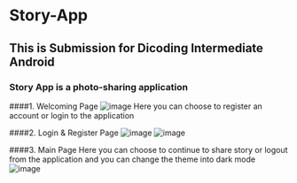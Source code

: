 # Story-App
## This is Submission for Dicoding Intermediate Android 

### Story App is a photo-sharing application

####1. Welcoming Page
![image](https://user-images.githubusercontent.com/74719273/176581384-adfb6b1b-d3bd-421b-a506-16885880736a.png)
Here you can choose to register an account or login to the application

####2. Login & Register Page
![image](https://user-images.githubusercontent.com/74719273/176581591-ed9dc7e6-72f6-41e7-ae0b-7aad47093b1f.png) ![image](https://user-images.githubusercontent.com/74719273/176581682-5205bb8b-91c3-42cc-834f-4031f3397ebb.png)

####3. Main Page
Here you can choose to continue to share story or logout from the application and you can change the theme into dark mode
![image](https://user-images.githubusercontent.com/74719273/176581965-8b3d7ea9-a7af-43e2-b29a-e9faee547078.png)

